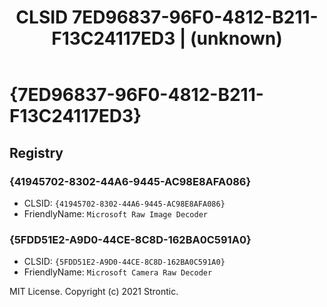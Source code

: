 ﻿---
title: "CLSID 7ED96837-96F0-4812-B211-F13C24117ED3 | (unknown)"
excerpt: What is COM-Object CLSID 7ED96837-96F0-4812-B211-F13C24117ED3?
---

# {7ED96837-96F0-4812-B211-F13C24117ED3}


## Registry


### {41945702-8302-44A6-9445-AC98E8AFA086}

* CLSID: `{41945702-8302-44A6-9445-AC98E8AFA086}`
* FriendlyName: `Microsoft Raw Image Decoder`

### {5FDD51E2-A9D0-44CE-8C8D-162BA0C591A0}

* CLSID: `{5FDD51E2-A9D0-44CE-8C8D-162BA0C591A0}`
* FriendlyName: `Microsoft Camera Raw Decoder`

MIT License. Copyright (c) 2021 Strontic.


